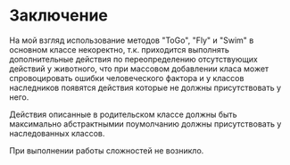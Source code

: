 # Заключение

На мой взгляд использование методов "ToGo", "Fly" и "Swim" в основном классе некоректно, т.к. приходится выполнять дополнительные 
действия по переопределению отсутствующих действий у животного, что при массовом добавлении класа может спровоцировать ошибки человеческого фактора и у классов наследников появятся действия которые не должны присутствовать у него.

Действия описанные в родительском классе должны быть максимально абстрактнымии поумолчанию должны присутствовать у наследованных классов.

При выполнении работы сложностей не возникло.